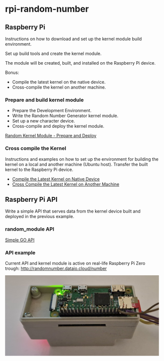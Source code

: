 # rpi-random-number


## Raspberry Pi

Instructions on how to download and set up the kernel module build environment.

Set up build tools and create the kernel module.

The module will be created, built, and installed on the Raspberry Pi device.

Bonus:

 - Compile the latest kernel on the native device.
 - Cross-compile the kernel on another machine.

### Prepare and build kernel module

 - Prepare the Development Environment.
 - Write the Random Number Generator kernel module.
 - Set up a new character device.
 - Cross-compile and deploy the kernel module.

[Random Kernel Module - Prepare and Deploy](Random_module.md)


### Cross compile the Kernel

Instructions and examples on how to set up the environment for building the kernel on a local and another machine (Ubuntu host). Transfer the built kernel to the Raspberry Pi device.


 - [Compile the Latest Kernel on Native Device](Kernel_compile_rpi.md)
 - [Cross Compile the Latest Kernel on Another Machine](Kernel_cross_compile.md)


## Raspberry Pi API

Write a simple API that serves data from the kernel device built and deployed in the previous example.

### random_module API

[Simple GO API](Random_module-api.md)

### API example

Current API and kernel module is active on real-life Raspberry Pi Zero trough: 
http://randomnumber.dataio.cloud/number


![](attachments/20240923_201108.jpg)